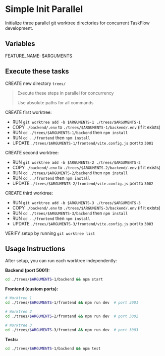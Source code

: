 # Simple Init Parallel

Initialize three parallel git worktree directories for concurrent TaskFlow development.

## Variables

FEATURE_NAME: $ARGUMENTS

## Execute these tasks

CREATE new directory `trees/`

> Execute these steps in parallel for concurrency
>
> Use absolute paths for all commands

CREATE first worktree:
- RUN `git worktree add -b $ARGUMENTS-1 ./trees/$ARGUMENTS-1`
- COPY `./backend/.env` to `./trees/$ARGUMENTS-1/backend/.env` (if it exists)
- RUN `cd ./trees/$ARGUMENTS-1/backend` then `npm install`
- RUN `cd ../frontend` then `npm install`
- UPDATE `./trees/$ARGUMENTS-1/frontend/vite.config.js` port to `3001`

CREATE second worktree:
- RUN `git worktree add -b $ARGUMENTS-2 ./trees/$ARGUMENTS-2`
- COPY `./backend/.env` to `./trees/$ARGUMENTS-2/backend/.env` (if it exists)
- RUN `cd ./trees/$ARGUMENTS-2/backend` then `npm install`
- RUN `cd ../frontend` then `npm install`
- UPDATE `./trees/$ARGUMENTS-2/frontend/vite.config.js` port to `3002`

CREATE third worktree:
- RUN `git worktree add -b $ARGUMENTS-3 ./trees/$ARGUMENTS-3`
- COPY `./backend/.env` to `./trees/$ARGUMENTS-3/backend/.env` (if it exists)
- RUN `cd ./trees/$ARGUMENTS-3/backend` then `npm install`
- RUN `cd ../frontend` then `npm install`
- UPDATE `./trees/$ARGUMENTS-3/frontend/vite.config.js` port to `3003`

VERIFY setup by running `git worktree list`

## Usage Instructions

After setup, you can run each worktree independently:

**Backend (port 5001):**
```bash
cd ./trees/$ARGUMENTS-1/backend && npm start
```

**Frontend (custom ports):**
```bash
# Worktree 1
cd ./trees/$ARGUMENTS-1/frontend && npm run dev  # port 3001

# Worktree 2  
cd ./trees/$ARGUMENTS-2/frontend && npm run dev  # port 3002

# Worktree 3
cd ./trees/$ARGUMENTS-3/frontend && npm run dev  # port 3003
```

**Tests:**
```bash
cd ./trees/$ARGUMENTS-1/backend && npm test
```